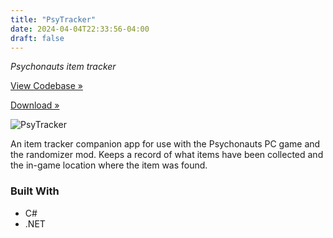 ```yaml
---
title: "PsyTracker"
date: 2024-04-04T22:33:56-04:00
draft: false
---
```


*Psychonauts item tracker*

[View Codebase  »](https://github.com/caz-iii/psytracker)         

[Download »](https://github.com/caz-iii/PsyTracker/releases)

![PsyTracker](/images/psytracker.png)

An item tracker companion app for use with the Psychonauts PC game and the randomizer mod. Keeps a record of what items have been collected and the in-game location where the item was found.

### Built With

* C#
* .NET 
